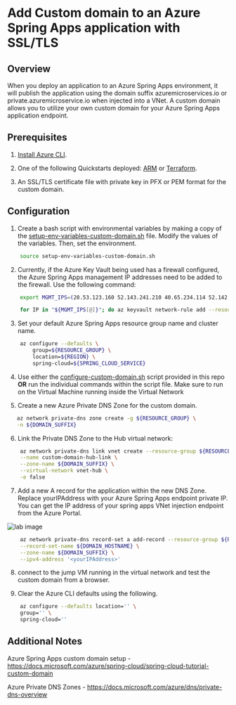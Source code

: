 # Add Custom domain to an Azure Spring Apps application with SSL/TLS

## Overview
When you deploy an application to an Azure Spring Apps environment, it will publish the application using the domain suffix azuremicroservices.io or private.azuremicroservice.io when injected into a VNet. A custom domain allows you to utilize your own custom domain for your Azure Spring Apps application endpoint.

## Prerequisites

1. [Install Azure CLI](https://docs.microsoft.com/cli/azure/install-azure-cli).

2. One of the following Quickstarts deployed: [ARM](https://github.com/Azure/azure-spring-cloud-reference-architecture/tree/main/ARM) or [Terraform](https://github.com/Azure/azure-spring-cloud-reference-architecture/tree/main/terraform).

3. An SSL/TLS certificate file with private key in PFX or PEM format for the custom domain.

## Configuration

1. Create a bash script with environmental variables by making a copy of the [setup-env-variables-custom-domain.sh](https://github.com/Azure/azure-spring-cloud-reference-architecture/tree/main/custom-domain/setup-env-variables-custom-domain.sh) file. Modify the values of the variables.
   Then, set the environment.

```bash
    source setup-env-variables-custom-domain.sh
```

2. Currently, if the Azure Key Vault being used has a firewall configured, the Azure Spring Apps management IP addresses need to be added to the firewall. Use the following command:

```bash
    export MGMT_IPS=(20.53.123.160 52.143.241.210 40.65.234.114 52.142.20.14 20.54.40.121 40.80.210.49 52.253.84.152 20.49.137.168 40.74.8.134 51.143.48.243)  

    for IP in "${MGMT_IPS[@]}"; do az keyvault network-rule add --resource-group ${RESOURCE_GROUP} --name ${VAULT_NAME} --ip-address "$IP"; done
```

3. Set your default Azure Spring Apps resource group name and cluster name.

```bash
    az configure --defaults \
        group=${RESOURCE_GROUP} \
        location=${REGION} \
        spring-cloud=${SPRING_CLOUD_SERVICE}
```

4. Use either the [configure-custom-domain.sh](https://github.com/Azure/azure-spring-cloud-reference-architecture/tree/main/custom-domain/configure-custom-domain.sh) script provided in this repo **OR** run the individual commands within the script file. Make sure to run on the Virtual Machine running inside the Virtual Network

5. Create a new Azure Private DNS Zone for the custom domain. 

```bash
   az network private-dns zone create -g ${RESOURCE_GROUP} \
   -n ${DOMAIN_SUFFIX}
```

6. Link the Private DNS Zone to the Hub virtual network:

```bash
    az network private-dns link vnet create --resource-group ${RESOURCE_GROUP} \
    --name custom-domain-hub-link \
    --zone-name ${DOMAIN_SUFFIX} \
    --virtual-network vnet-hub \
    -e false
```

7. Add a new A record for the application within the new DNS Zone. Replace yourIPAddress with your Azure Spring Apps endpoint private IP. You can get the IP address of your spring apps VNet injection endpoint from the Azure Portal.

![lab image](https://github.com/Azure/azure-spring-cloud-reference-architecture/blob/main/custom-domain/images/vnetinjection.jpeg)

```bash
    az network private-dns record-set a add-record --resource-group ${RESOURCE_GROUP} \
    --record-set-name ${DOMAIN_HOSTNAME} \
    --zone-name ${DOMAIN_SUFFIX} \
    --ipv4-address '<yourIPAddress>'
```

8. connect to the jump VM running in the virtual network and test the custom domain from a browser.

9. Clear the Azure CLI defaults using the following.

```bash
    az configure --defaults location='' \
    group='' \
    spring-cloud=''
```

## Additional Notes

Azure Spring Apps custom domain setup - https://docs.microsoft.com/azure/spring-cloud/spring-cloud-tutorial-custom-domain

Azure Private DNS Zones - https://docs.microsoft.com/azure/dns/private-dns-overview
